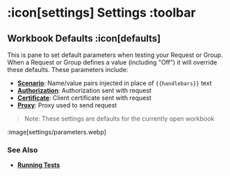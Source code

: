 # :icon[settings] Settings :toolbar

## Workbook Defaults :icon[defaults]

This is pane to set default parameters when testing your Request or Group.  When a Request or Group defines 
a value (including "Off") it will override these defaults.  These parameters include:

* [**Scenario**](help:scenarios): Name/value pairs injected in place of `{{handlebars}}` text
* [**Authorization**](help:authorizations): Authorization sent with request
* [**Certificate**](help:certificates):  Client certificate sent with request
* [**Proxy**](help:proxies):  Proxy used to send request

> Note:  These settings are defaults for the currently open workbook

:image[settings/parameters.webp]

### See Also

* [**Running Tests**](help:running-tests)
